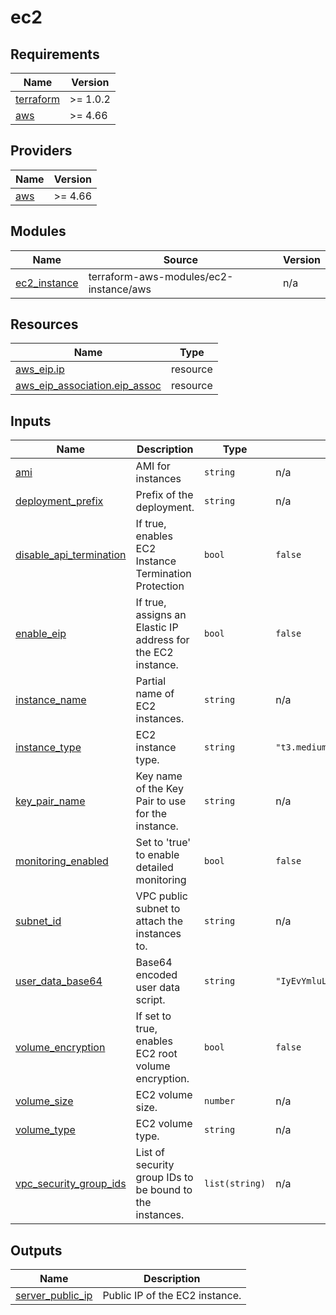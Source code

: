 # ec2

<!-- BEGINNING OF PRE-COMMIT-TERRAFORM DOCS HOOK -->
## Requirements

| Name | Version |
|------|---------|
| <a name="requirement_terraform"></a> [terraform](#requirement\_terraform) | >= 1.0.2 |
| <a name="requirement_aws"></a> [aws](#requirement\_aws) | >= 4.66 |

## Providers

| Name | Version |
|------|---------|
| <a name="provider_aws"></a> [aws](#provider\_aws) | >= 4.66 |

## Modules

| Name | Source | Version |
|------|--------|---------|
| <a name="module_ec2_instance"></a> [ec2\_instance](#module\_ec2\_instance) | terraform-aws-modules/ec2-instance/aws | n/a |

## Resources

| Name | Type |
|------|------|
| [aws_eip.ip](https://registry.terraform.io/providers/hashicorp/aws/latest/docs/resources/eip) | resource |
| [aws_eip_association.eip_assoc](https://registry.terraform.io/providers/hashicorp/aws/latest/docs/resources/eip_association) | resource |

## Inputs

| Name | Description | Type | Default | Required |
|------|-------------|------|---------|:--------:|
| <a name="input_ami"></a> [ami](#input\_ami) | AMI for instances | `string` | n/a | yes |
| <a name="input_deployment_prefix"></a> [deployment\_prefix](#input\_deployment\_prefix) | Prefix of the deployment. | `string` | n/a | yes |
| <a name="input_disable_api_termination"></a> [disable\_api\_termination](#input\_disable\_api\_termination) | If true, enables EC2 Instance Termination Protection | `bool` | `false` | no |
| <a name="input_enable_eip"></a> [enable\_eip](#input\_enable\_eip) | If true, assigns an Elastic IP address for the EC2 instance. | `bool` | `false` | no |
| <a name="input_instance_name"></a> [instance\_name](#input\_instance\_name) | Partial name of EC2 instances. | `string` | n/a | yes |
| <a name="input_instance_type"></a> [instance\_type](#input\_instance\_type) | EC2 instance type. | `string` | `"t3.medium"` | no |
| <a name="input_key_pair_name"></a> [key\_pair\_name](#input\_key\_pair\_name) | Key name of the Key Pair to use for the instance. | `string` | n/a | yes |
| <a name="input_monitoring_enabled"></a> [monitoring\_enabled](#input\_monitoring\_enabled) | Set to 'true' to enable detailed monitoring | `bool` | `false` | no |
| <a name="input_subnet_id"></a> [subnet\_id](#input\_subnet\_id) | VPC public subnet to attach the instances to. | `string` | n/a | yes |
| <a name="input_user_data_base64"></a> [user\_data\_base64](#input\_user\_data\_base64) | Base64 encoded user data script. | `string` | `"IyEvYmluL2Jhc2gKZWNobyAkVVNFUg=="` | no |
| <a name="input_volume_encryption"></a> [volume\_encryption](#input\_volume\_encryption) | If set to true, enables EC2 root volume encryption. | `bool` | `false` | no |
| <a name="input_volume_size"></a> [volume\_size](#input\_volume\_size) | EC2 volume size. | `number` | n/a | yes |
| <a name="input_volume_type"></a> [volume\_type](#input\_volume\_type) | EC2 volume type. | `string` | n/a | yes |
| <a name="input_vpc_security_group_ids"></a> [vpc\_security\_group\_ids](#input\_vpc\_security\_group\_ids) | List of security group IDs to be bound to the instances. | `list(string)` | n/a | yes |

## Outputs

| Name | Description |
|------|-------------|
| <a name="output_server_public_ip"></a> [server\_public\_ip](#output\_server\_public\_ip) | Public IP of the EC2 instance. |
<!-- END OF PRE-COMMIT-TERRAFORM DOCS HOOK -->
